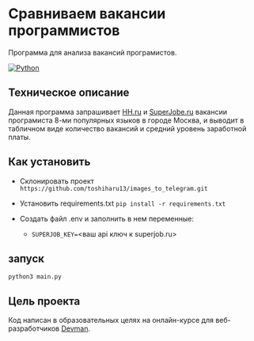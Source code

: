 # Сравниваем вакансии программистов
Программа для анализа вакансий програмистов.

[![Python](https://img.shields.io/badge/-Python-464646?style=flat-square&logo=Python)](https://www.python.org/)

## Техническое описание
Данная программа запрашивает [HH.ru](https://hh.ru/) и [SuperJobe.ru](https://www.superjob.ru/) вакансии програмиста 8-ми популярных языков в городе Москва, и 
выводит в табличном виде количество вакансий и средний уровень заработной платы.

## Как установить
- Cклонировать проект
        `https://github.com/toshiharu13/images_to_telegram.git`

 - Установить requirements.txt
        `pip install -r requirements.txt`

- Создать файл .env и заполнить в нем переменные:

   - ```SUPERJOB_KEY=```<ваш api ключ к superjob.ru>

## запуск
`python3 main.py`
## Цель проекта
Код написан в образовательных целях на онлайн-курсе для веб-разработчиков [Devman](https://dvmn.org).

